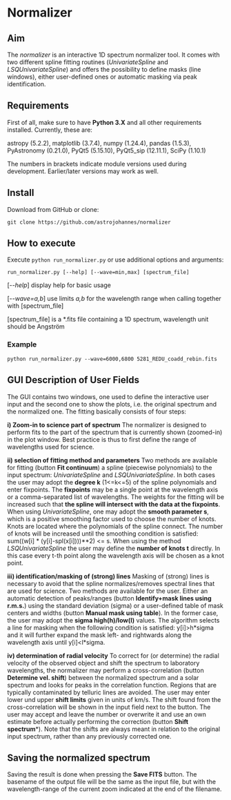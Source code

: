 # Normalizer

## Aim
The *normalizer* is an interactive 1D spectrum normalizer tool. It comes with two different spline fitting routines (*UnivariateSpline* and *LSQUnivariateSpline*) and offers the possibility to define masks (line windows), either user-defined ones or automatic masking via peak identification.

## Requirements
First of all, make sure to have **Python 3.X** and all other requirements installed. Currently, these are:

astropy (5.2.2), matplotlib (3.7.4), numpy (1.24.4), pandas (1.5.3), PyAstronomy (0.21.0), PyQt5 (5.15.10), PyQt5_sip (12.11.1), SciPy (1.10.1)

The numbers in brackets indicate module versions used during development. Earlier/later versions may work as well.

## Install
Download from GitHub or clone:
```
git clone https://github.com/astrojohannes/normalizer
```

## How to execute
Execute `python run_normalizer.py` or use additional options and arguments:
```
run_normalizer.py [--help] [--wave=min,max] [spectrum_file]
```

[*--help*] display help for basic usage

[*--wave=a,b*] use limits *a,b* for the wavelength range when calling together with [spectrum_file]

[spectrum_file] is a *.fits file containing a 1D spectrum, wavelength unit should be Angström

### Example
```
python run_normalizer.py --wave=6000,6800 5281_REDU_coadd_rebin.fits
```

## GUI Description of User Fields
The GUI contains two windows, one used to define the interactive user input and the second one to show the plots, i.e. the original spectrum and the normalized one. The fitting basically consists of four steps:

**i) Zoom-in to science part of spectrum**
The normalizer is designed to perform fits to the part of the spectrum that is currently shown (zoomed-in) in the plot window. Best practice is thus to first define the range of wavelengths used for science.

**ii) selection of fitting method and parameters**
Two methods are available for fitting (button **Fit continuum**) a spline (piecewise polynomials) to the input spectrum: *UnivariateSpline* and *LSQUnivariateSpline*. In both cases the user may adopt the **degree k** (1<=k<=5) of the spline polynomials and enter fixpoints. The **fixpoints** may be a single point at the wavelength axis or a comma-separated list of wavelengths. The weights for the fitting will be increased such that **the spline will intersect with the data at the fixpoints**. When using *UnivariateSpline*, one may adopt the **smooth parameter s**, which is a positive smoothing factor used to choose the number of knots. Knots are located where the polynomials of the spline connect. The number of knots will be increased until the smoothing condition is satisfied: sum((w[i] * (y[i]-spl(x[i])))**2) <= s. When using the method *LSQUnivariateSpline* the user may define the **number of knots t** directly. In this case every t-th point along the wavelength axis will be chosen as a knot point.

**iii) identification/masking of (strong) lines**
Masking of (strong) lines is necessary to avoid that the spline normalizes/removes spectral lines that are used for science. Two methods are available for the user. Either an automatic detection of peaks/ranges (button **Identify+mask lines using r.m.s.**) using the standard deviation (sigma) or a user-defined table of mask centers and widths (button **Manual mask using table**). In the former case, the user may adopt the **sigma high(h)/low(l)** values. The algorithm selects a line for masking when the following condition is satisfied: y[i]>h\*sigma and it will further expand the mask left- and rightwards along the wavelength axis until y[i]<l\*sigma.

**iv) determination of radial velocity**
To correct for (or determine) the radial velocity of the observed object and shift the spectrum to laboratory wavelengths, the normalizer may perform a cross-correlation (button **Determine vel. shift**) between the normalized spectrum and a solar spectrum and looks for peaks in the correlation function. Regions that are typically contaminated by telluric lines are avoided. The user may enter lower und upper **shift limits** given in units of km/s. The shift found from the cross-correlation will be shown in the input field next to the button. The user may accept and leave the number or overwrite it and use an own estimate before actually performing the correction (button **Shift spectrum***). Note that the shifts are always meant in relation to the original input spectrum, rather than any previously corrected one.

## Saving the normalized spectrum
Saving the result is done when pressing the **Save FITS** button. The basename of the output file will be the same as the input file, but with the wavelength-range of the current zoom indicated at the end of the filename.
